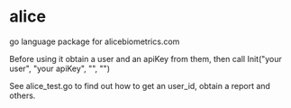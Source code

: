 # alice
go language package for alicebiometrics.com

Before using it obtain a user and an apiKey from them, then call Init("your user", "your apiKey", "", "")

See alice_test.go to find out how to get an user_id, obtain a report and others.
